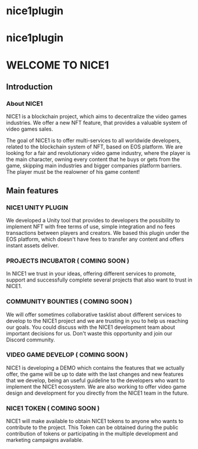# nice1plugin

# nice1plugin

# WELCOME TO NICE1

## Introduction

### About NICE1
NICE1 is a blockchain project, which aims to decentralize the video games industries. We offer a new NFT feature, that provides a valuable system of video games sales. 

The goal of NICE1 is to offer multi-services to all worldwide developers, related to the blockchain system of NFT, based on EOS platform. We are looking for a fair and revolutionary video game industry, where the player is the main character, owning every content that he buys or gets from the game, skipping main industries and bigger companies platform barriers. The player must be the realowner of his game content!

## Main features

### NICE1 UNITY PLUGIN
We developed a Unity tool that provides to developers the possibility to implement NFT with free terms of use, simple integration and no fees transactions between players and creators. 
We based this plugin under the EOS platform, which doesn't have fees to transfer any content and offers instant assets deliver.

### PROJECTS INCUBATOR ( COMING SOON )
In NICE1 we trust in your ideas, offering different services to promote, support and successfully complete several projects that also want to trust in NICE1.

### COMMUNITY BOUNTIES ( COMING SOON )
We will offer sometimes collaborative tasklist about different services to develop to the NICE1 project and we are trusting in you to help us reaching our goals. You could discuss with the NICE1 development team about important decisions for us. Don't waste this opportunity and join our Discord community.

### VIDEO GAME DEVELOP ( COMING SOON )
NICE1 is developing a DEMO which contains the features that we actually offer, the game will be up to date with the last changes and new features that we develop, being an useful guideline to the developers who want to implement the NICE1 ecosystem. We are also working to offer video game design and development for you directly from the NICE1 team in the future.

### NICE1 TOKEN ( COMING SOON )
NICE1 will make available to obtain NICE1 tokens to anyone who wants to contribute to the project. This Token can be obtained during the public contribution of tokens or participating in the multiple development and marketing campaigns available.
